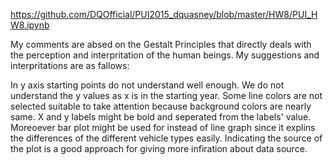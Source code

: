 https://github.com/DQOfficial/PUI2015_dquasney/blob/master/HW8/PUI_HW8.ipynb

My comments are absed on the Gestalt Principles that directly deals with the perception and interpritation of the human beings. My suggestions and interpritations are as fallows: 

In y axis starting points do not understand well enough. We do not understand the y values as x is in the starting year. Some line colors are not selected suitable to take attention because background colors are nearly same. X and y labels might be bold and seperated from the labels' value.  Moreoever bar plot might be used  for instead of line graph since it explins the differences of the different vehicle types easily. Indicating the source of the plot is a good approach for giving more infiration about data source.
